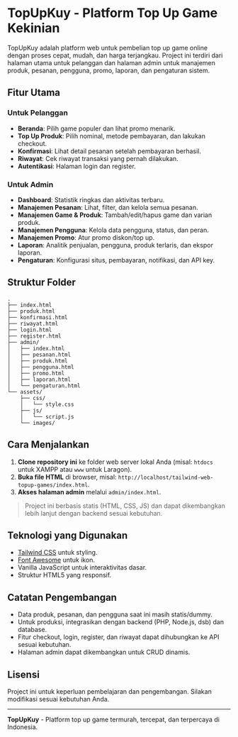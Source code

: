# TopUpKuy - Platform Top Up Game Kekinian

TopUpKuy adalah platform web untuk pembelian top up game online dengan proses cepat, mudah, dan harga terjangkau. Project ini terdiri dari halaman utama untuk pelanggan dan halaman admin untuk manajemen produk, pesanan, pengguna, promo, laporan, dan pengaturan sistem.

## Fitur Utama

### Untuk Pelanggan

- **Beranda**: Pilih game populer dan lihat promo menarik.
- **Top Up Produk**: Pilih nominal, metode pembayaran, dan lakukan checkout.
- **Konfirmasi**: Lihat detail pesanan setelah pembayaran berhasil.
- **Riwayat**: Cek riwayat transaksi yang pernah dilakukan.
- **Autentikasi**: Halaman login dan register.

### Untuk Admin

- **Dashboard**: Statistik ringkas dan aktivitas terbaru.
- **Manajemen Pesanan**: Lihat, filter, dan kelola semua pesanan.
- **Manajemen Game & Produk**: Tambah/edit/hapus game dan varian produk.
- **Manajemen Pengguna**: Kelola data pengguna, status, dan peran.
- **Manajemen Promo**: Atur promo diskon/top up.
- **Laporan**: Analitik penjualan, pengguna, produk terlaris, dan ekspor laporan.
- **Pengaturan**: Konfigurasi situs, pembayaran, notifikasi, dan API key.

## Struktur Folder

```
.
├── index.html
├── produk.html
├── konfirmasi.html
├── riwayat.html
├── login.html
├── register.html
├── admin/
│   ├── index.html
│   ├── pesanan.html
│   ├── produk.html
│   ├── pengguna.html
│   ├── promo.html
│   ├── laporan.html
│   └── pengaturan.html
└── assets/
    ├── css/
    │   └── style.css
    ├── js/
    │   └── script.js
    └── images/
```

## Cara Menjalankan

1. **Clone repository ini** ke folder web server lokal Anda (misal: `htdocs` untuk XAMPP atau `www` untuk Laragon).
2. **Buka file HTML** di browser, misal: `http://localhost/tailwind-web-topup-games/index.html`.
3. **Akses halaman admin** melalui `admin/index.html`.

> Project ini berbasis statis (HTML, CSS, JS) dan dapat dikembangkan lebih lanjut dengan backend sesuai kebutuhan.

## Teknologi yang Digunakan

- [Tailwind CSS](https://tailwindcss.com/) untuk styling.
- [Font Awesome](https://fontawesome.com/) untuk ikon.
- Vanilla JavaScript untuk interaktivitas dasar.
- Struktur HTML5 yang responsif.

## Catatan Pengembangan

- Data produk, pesanan, dan pengguna saat ini masih statis/dummy.
- Untuk produksi, integrasikan dengan backend (PHP, Node.js, dsb) dan database.
- Fitur checkout, login, register, dan riwayat dapat dihubungkan ke API sesuai kebutuhan.
- Halaman admin dapat dikembangkan untuk CRUD dinamis.

## Lisensi

Project ini untuk keperluan pembelajaran dan pengembangan. Silakan modifikasi sesuai kebutuhan Anda.

---

**TopUpKuy** - Platform top up game termurah, tercepat, dan terpercaya di Indonesia.
